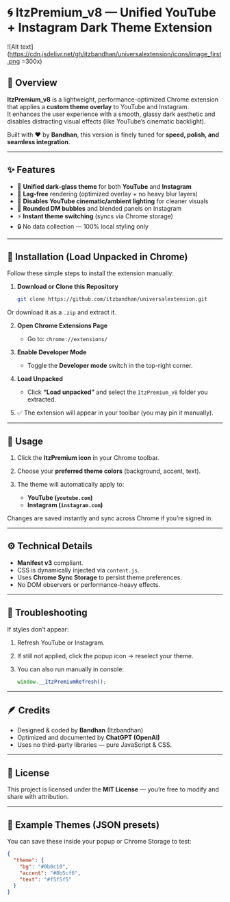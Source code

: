 
# 🌀 ItzPremium_v8 — Unified YouTube + Instagram Dark Theme Extension  
![Alt text](https://cdn.jsdelivr.net/gh/itzbandhan/universalextension/icons/image_first.png =300x)


## 💫 Overview  
**ItzPremium_v8** is a lightweight, performance-optimized Chrome extension that applies a **custom theme overlay** to YouTube and Instagram.  
It enhances the user experience with a smooth, glassy dark aesthetic and disables distracting visual effects (like YouTube’s cinematic backlight).  

Built with ❤️ by **Bandhan**, this version is finely tuned for **speed, polish, and seamless integration**.  

---

## ✨ Features  
- 🌙 **Unified dark-glass theme** for both **YouTube** and **Instagram**  
- 💨 **Lag-free** rendering (optimized overlay + no heavy blur layers)  
- 🎥 **Disables YouTube cinematic/ambient lighting** for cleaner visuals  
- 💬 **Rounded DM bubbles** and blended panels on Instagram  
- ⚡ **Instant theme switching** (syncs via Chrome storage)  
- 🔒 No data collection — 100% local styling only  

---



## 🧩 Installation (Load Unpacked in Chrome)
Follow these simple steps to install the extension manually:

1. **Download or Clone this Repository**
   ```bash
   git clone https://github.com/itzbandhan/universalextension.git


Or download it as a `.zip` and extract it.

2. **Open Chrome Extensions Page**

   * Go to: `chrome://extensions/`

3. **Enable Developer Mode**

   * Toggle the **Developer mode** switch in the top-right corner.

4. **Load Unpacked**

   * Click **“Load unpacked”** and select the `ItzPremium_v8` folder you extracted.

5. ✅ The extension will appear in your toolbar (you may pin it manually).

---

## 🎨 Usage

1. Click the **ItzPremium icon** in your Chrome toolbar.
2. Choose your **preferred theme colors** (background, accent, text).
3. The theme will automatically apply to:

   * **YouTube (`youtube.com`)**
   * **Instagram (`instagram.com`)**

Changes are saved instantly and sync across Chrome if you’re signed in.

---

## ⚙️ Technical Details

* **Manifest v3** compliant.
* CSS is dynamically injected via `content.js`.
* Uses **Chrome Sync Storage** to persist theme preferences.
* No DOM observers or performance-heavy effects.

---

## 🧠 Troubleshooting

If styles don’t appear:

1. Refresh YouTube or Instagram.
2. If still not applied, click the popup icon → reselect your theme.
3. You can also run manually in console:

   ```js
   window.__ItzPremiumRefresh();
   ```

---

## 🪶 Credits

* Designed & coded by **Bandhan** (Itzbandhan)
* Optimized and documented by **ChatGPT (OpenAI)**
* Uses no third-party libraries — pure JavaScript & CSS.

---

## 📜 License

This project is licensed under the **MIT License** — you’re free to modify and share with attribution.

---

## 🧩 Example Themes (JSON presets)

You can save these inside your popup or Chrome Storage to test:

```json
{
  "theme": {
    "bg": "#0b0c10",
    "accent": "#8b5cf6",
    "text": "#f5f5f5"
  }
}
```


